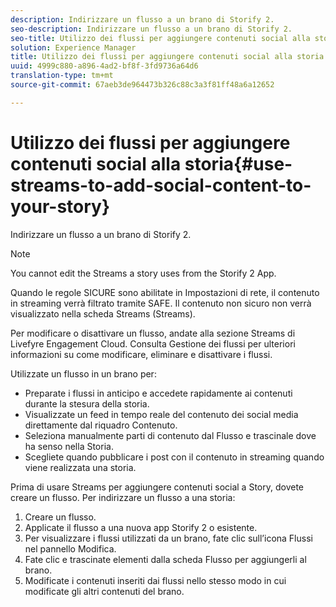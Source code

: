 ```yaml
---
description: Indirizzare un flusso a un brano di Storify 2.
seo-description: Indirizzare un flusso a un brano di Storify 2.
seo-title: Utilizzo dei flussi per aggiungere contenuti social alla storia
solution: Experience Manager
title: Utilizzo dei flussi per aggiungere contenuti social alla storia
uuid: 4999c880-a896-4ad2-bf8f-3fd9736a64d6
translation-type: tm+mt
source-git-commit: 67aeb3de964473b326c88c3a3f81ff48a6a12652

---
```



# Utilizzo dei flussi per aggiungere contenuti social alla storia{#use-streams-to-add-social-content-to-your-story}

Indirizzare un flusso a un brano di Storify 2.

>[!NOTE]
>
>You cannot edit the Streams a story uses from the Storify 2 App.

Quando le regole SICURE sono abilitate in Impostazioni di rete, il contenuto in streaming verrà filtrato tramite SAFE. Il contenuto non sicuro non verrà visualizzato nella scheda Streams (Streams).

Per modificare o disattivare un flusso, andate alla sezione Streams di Livefyre Engagement Cloud. Consulta Gestione dei flussi per ulteriori informazioni su come modificare, eliminare e disattivare i flussi.

Utilizzate un flusso in un brano per:

* Preparate i flussi in anticipo e accedete rapidamente ai contenuti durante la stesura della storia.
* Visualizzate un feed in tempo reale del contenuto dei social media direttamente dal riquadro Contenuto.
* Seleziona manualmente parti di contenuto dal Flusso e trascinale dove ha senso nella Storia.
* Scegliete quando pubblicare i post con il contenuto in streaming quando viene realizzata una storia.

Prima di usare Streams per aggiungere contenuti social a Story, dovete creare un flusso. Per indirizzare un flusso a una storia:

1. Creare un flusso.
1. Applicate il flusso a una nuova app Storify 2 o esistente.
1. Per visualizzare i flussi utilizzati da un brano, fate clic sull’icona Flussi nel pannello Modifica.
1. Fate clic e trascinate elementi dalla scheda Flusso per aggiungerli al brano.
1. Modificate i contenuti inseriti dai flussi nello stesso modo in cui modificate gli altri contenuti del brano.

